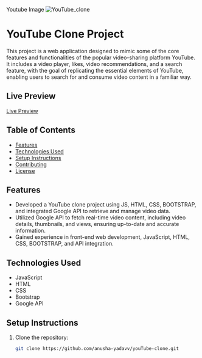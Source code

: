 Youtube Image
![YouTube_clone](https://github.com/Anusha-Yadavv/youTube-clone/assets/143824335/d3a6bb6d-db11-479d-8db8-e96fd85e4303)

# YouTube Clone Project

This project is a web application designed to mimic some of the core features and functionalities of the popular video-sharing platform YouTube. It includes a video player, likes, video recommendations, and a search feature, with the goal of replicating the essential elements of YouTube, enabling users to search for and consume video content in a familiar way.

## Live Preview

[Live Preview](https://anusha-yadavv.github.io/youTube-clone/)

## Table of Contents

- [Features](#features)
- [Technologies Used](#technologies-used)
- [Setup Instructions](#setup-instructions)
- [Contributing](#contributing)
- [License](#license)

## Features

- Developed a YouTube clone project using JS, HTML, CSS, BOOTSTRAP, and integrated Google API to retrieve and manage video data.
- Utilized Google API to fetch real-time video content, including video details, thumbnails, and views, ensuring up-to-date and accurate information.
- Gained experience in front-end web development, JavaScript, HTML, CSS, BOOTSTRAP, and API integration.

## Technologies Used

- JavaScript
- HTML
- CSS
- Bootstrap
- Google API

## Setup Instructions

1. Clone the repository:

   ```bash
   git clone https://github.com/anusha-yadavv/youTube-clone.git
